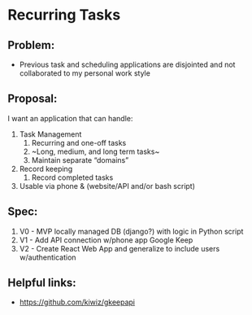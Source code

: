 # Recurring Tasks #

## Problem:
- Previous task and scheduling applications are disjointed and not collaborated to my personal work style


## Proposal:
I want an application that can handle:
1. Task Management
    1. Recurring and one-off tasks
    1. ~Long, medium, and long term tasks~
    1. Maintain separate “domains”
1. Record keeping
    1. Record completed tasks
1. Usable via phone & (website/API and/or bash script)

## Spec:
1. V0 - MVP locally managed DB (django?) with logic in Python script
1. V1 - Add API connection w/phone app Google Keep
1. V2 - Create React Web App and generalize to include users w/authentication

## Helpful links:
- https://github.com/kiwiz/gkeepapi
